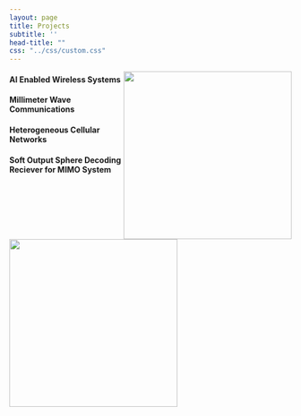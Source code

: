 ```yaml
---
layout: page
title: Projects
subtitle: ''
head-title: ""
css: "../css/custom.css"
---
```

<img align="right" src="../img/unerconst.jpg" height="300px">

#### AI Enabled Wireless Systems

#### Millimeter Wave Communications

#### Heterogeneous Cellular Networks

#### Soft Output Sphere Decoding Reciever for MIMO System
<img src="../img/model111.PNG" height="300px">





































